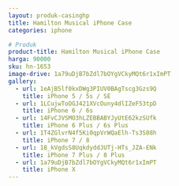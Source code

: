 ```yaml
---
layout: produk-casinghp
title: Hamilton Musical iPhone Case
categories: iphone

# Produk
product-title: Hamilton Musical iPhone Case
harga: 90000
sku: hn-1653
image-drive: 1a79uDjB7bZdl7bOYgVCkyMQt6r1xImPT
gallery:
  - url: 1eAjB5lf0kxDWg3PIUV0BAgTscg3Gzs9Q
    title: iPhone 5 / 5s / SE
  - url: 1LCujwToOGJ421XVcOuny4dlIZeF53tpD
    title: iPhone 6 / 6s
  - url: 14FvCJVSMO3hLZEBBABYJyUtE62kzSUfk
    title: iPhone 6 Plus / 6s Plus
  - url: 1T4ZGlvrN4f5Ki0qpVrWQaElh-Ts3S08h
    title: iPhone 7 / 8
  - url: 18_kVgdsS8UqkdyddJUTj-HTs_JZA-ENk
    title: iPhone 7 Plus / 8 Plus
  - url: 1a79uDjB7bZdl7bOYgVCkyMQt6r1xImPT
    title: iPhone X
---
```

